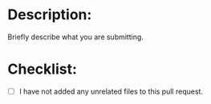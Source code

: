 # Description:

Briefly describe what you are submitting.

# Checklist:
- [ ] I have not added any unrelated files to this pull request.
